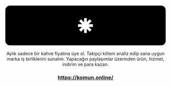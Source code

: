 <div align="center">

![komun](https://raw.githubusercontent.com/komun-online/.github/main/profile/banner.svg)

Aylık sadece bir kahve fiyatına üye ol. Takipçi kitleni analiz edip sana uygun marka iş birliklerini sunalım. Yapacağın paylaşımlar üzerinden ürün, hizmet, indirim ve para kazan.

### https://komun.online/

</div>
